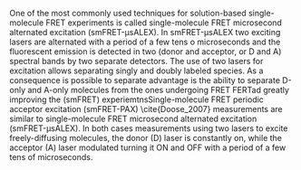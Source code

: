 One of the most commonly used techniques for solution-based single-molecule FRET
experiments is called single-molecule FRET microsecond alternated excitation (smFRET-μsALEX). In smFRET-μsALEX two exciting lasers are alternated with a
period of a few tens o microseconds and the fluorescent emission is
detected in two (donor and acceptor, or D and A) spectral bands by two 
separate detectors. The use of two lasers for excitation allows separating singly and doubly labeled species. As a consequence is possible to separate advantage is the ability to separate D-only and A-only molecules from the ones undergoing FRET FERTad greatly improving the (smFRET) experiemtnsSingle-molecule FRET periodic acceptor excitation (smFRET-PAX) \cite{Doose_2007} measurements are similar to single-molecule FRET microsecond alternated excitation (smFRET-μsALEX). In both cases measurements using two lasers to excite freely-diffusing molecules, the
donor (D) laser is constantly on, while the acceptor (A) laser modulated
turning it ON and OFF with a period of a few tens of microseconds.